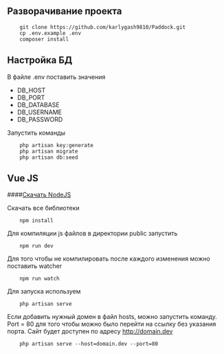 ## Разворачивание проекта

```
    git clone https://github.com/karlygash9810/Paddock.git
    cp .env.example .env
    composer install
```

## Настройка БД
В файле .env поставить значения
- DB_HOST
- DB_PORT
- DB_DATABASE
- DB_USERNAME
- DB_PASSWORD

Запустить команды

```
    php artisan key:generate
    php artisan migrate 
    php artisan db:seed
```

## Vue JS
####[Скачать NodeJS](https://nodejs.org)

Скачать все библиотеки
```
    npm install
```

Для компиляции js файлов в директории public запустить

```
    npm run dev
```

Для того чтобы не компилировать после каждого изменения можно поставить watcher

```
    npm run watch
```

Для запуска используем

```
    php artisan serve
```

Если добавить нужный домен в файл hosts, можно запустить команду. Port = 80 для того чтобы можно было перейти на ссылку без указания порта. Сайт будет доступен по адресу http://domain.dev
```
    php artisan serve --host=domain.dev --port=80 
```
